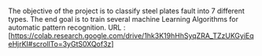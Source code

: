 # 
The objective of the project is to classify steel plates fault into 7 different types. The end goal is to train several machine Learning Algorithms for automatic pattern recognition.
URL :[https://colab.research.google.com/drive/1hk3K19hHhSyqZRA_TZzUKGyiEqeHjrKI#scrollTo=3yGtS0XQof3z]
